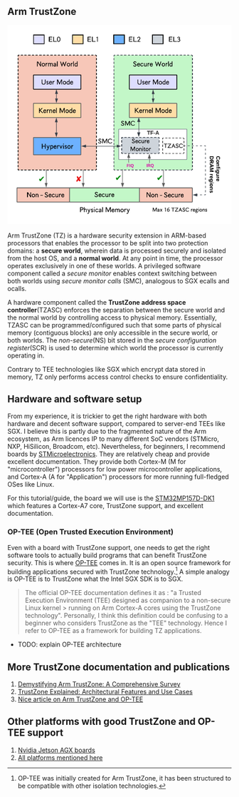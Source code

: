 ## Arm TrustZone

![Arm TrustZone architecture](./tz-arch.png)

Arm TrustZone (TZ) is a hardware security extension in ARM-based processors that enables the processor to be split into two protection domains: a **secure world**, wherein data is processed securely and isolated from the host OS, and a **normal world**. At any point in time, the processor operates exclusively in one of these worlds. A privileged software component called a _secure monitor_ enables context switching between both worlds using _secure monitor calls_ (SMC), analogous to SGX ecalls and ocalls.

A hardware component called the **TrustZone address space controller**(TZASC) enforces the separation between the secure world and the normal world by controlling access to physical memory. Essentially, TZASC can be programmed/configured such that some parts of physical memory (contiguous blocks) are only accessible in the secure world, or both worlds. The _non-secure_(NS) bit stored in the _secure configuration register_(SCR) is used to determine which world the processor is currently operating in.

Contrary to TEE technologies like SGX which encrypt data stored in memory, TZ only performs access control checks to ensure confidentiality. 



## Hardware and software setup
From my experience, it is trickier to get the right hardware with both hardware and decent software support, compared to server-end TEEs like SGX. I believe this is partly due to the fragmented nature of the Arm ecosystem, as Arm licences IP to many different SoC vendors (STMicro, NXP, HiSilicon, Broadcom, etc). Nevertheless, for beginners, I recommend boards by [STMicroelectronics](). They are relatively cheap and provide excellent documentation. They provide both Cortex-M (M for "microcontroller") processors for low power microcontroller applications, and Cortex-A (A for "Application") processors for more running full-fledged OSes like Linux. 

For this tutorial/guide, the board we will use is the [STM32MP157D-DK1](https://www.st.com/resource/en/data_brief/stm32mp157d-dk1.pdf) which features a Cortex-A7 core, TrustZone support, and excellent documentation.


### OP-TEE (Open Trusted Execution Environment)
Even with a board with TrustZone support, one needs to get the right software tools to actually build programs that can benefit TrustZone security. This is where [OP-TEE]() comes in. It is an open source framework for building applications secured with TrustZone technology.[^1] 
A simple analogy is OP-TEE is to TrustZone what the Intel SGX SDK is to SGX.
> The official OP-TEE documentation defines it as : "a Trusted Execution Environment (TEE) designed as companion to a non-secure Linux kernel > running on Arm Cortex-A cores using the TrustZone technology". 
> Personally, I think this definition could be confusing to a beginner who considers TrustZone as the "TEE" technology. Hence I refer to OP-TEE as a framework for building TZ applications. 

- TODO: explain OP-TEE architecture



## More TrustZone documentation and publications
1. [Demystifying Arm TrustZone: A Comprehensive Survey](https://www.dpss.inesc-id.pt/~nsantos/papers/pinto_acsur19.pdf)
2. [TrustZone Explained: Architectural Features and Use Cases](https://www.researchgate.net/profile/Bernard-Ngabonziza-2/publication/312182612_TrustZone_Explained_Architectural_Features_and_Use_Cases/links/59f26a8a0f7e9beabfcc636b/TrustZone-Explained-Architectural-Features-and-Use-Cases.pdf)
3. [Nice article on Arm TrustZone and OP-TEE](https://www.linkedin.com/pulse/arm-trustzone-unlocking-secure-world-embedded-systems-khaled-el-sayed-a3hpf/)



## Other platforms with good TrustZone and OP-TEE support
1. [Nvidia Jetson AGX boards](https://docs.nvidia.com/jetson/archives/r36.2/DeveloperGuide/SD/Security/OpTee.html)
2. [All platforms mentioned here](https://optee.readthedocs.io/en/latest/general/platforms.html)



[^1]: OP-TEE was initially created for Arm TrustZone, it has been structured to be compatible with other isolation technologies.


